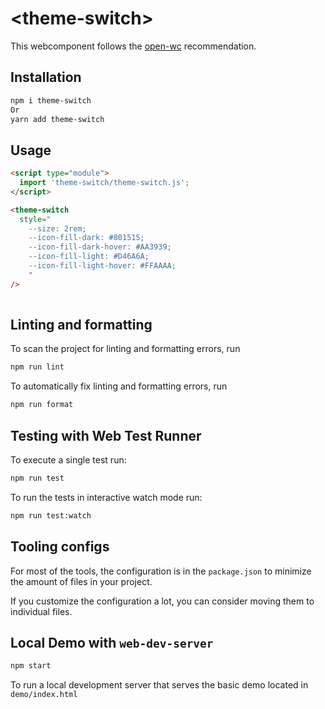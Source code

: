 # \<theme-switch>

This webcomponent follows the [open-wc](https://github.com/open-wc/open-wc) recommendation.

## Installation

```bash
npm i theme-switch
Or
yarn add theme-switch
```

## Usage

```html
<script type="module">
  import 'theme-switch/theme-switch.js';
</script>

<theme-switch 
  style="
    --size: 2rem;
    --icon-fill-dark: #801515;
    --icon-fill-dark-hover: #AA3939;
    --icon-fill-light: #D46A6A;
    --icon-fill-light-hover: #FFAAAA;
    "
/>
            
```

## Linting and formatting

To scan the project for linting and formatting errors, run

```bash
npm run lint
```

To automatically fix linting and formatting errors, run

```bash
npm run format
```

## Testing with Web Test Runner

To execute a single test run:

```bash
npm run test
```

To run the tests in interactive watch mode run:

```bash
npm run test:watch
```


## Tooling configs

For most of the tools, the configuration is in the `package.json` to minimize the amount of files in your project.

If you customize the configuration a lot, you can consider moving them to individual files.

## Local Demo with `web-dev-server`

```bash
npm start
```

To run a local development server that serves the basic demo located in `demo/index.html`
